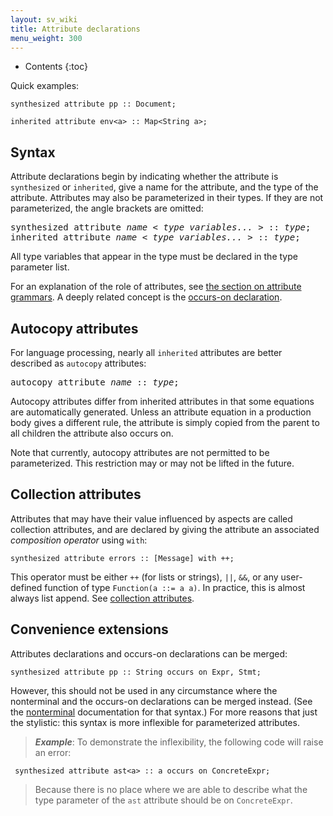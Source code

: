 ```yaml
---
layout: sv_wiki
title: Attribute declarations
menu_weight: 300
---
```


* Contents
{:toc}

Quick examples:

```
synthesized attribute pp :: Document;

inherited attribute env<a> :: Map<String a>;
```

## Syntax

Attribute declarations begin by indicating whether the attribute is `synthesized` or `inherited`, give a name for the attribute, and the type of the attribute.
Attributes may also be parameterized in their types.
If they are not parameterized, the angle brackets are omitted:

<pre>
synthesized attribute <i>name</i> &lt; <i>type variables...</i> &gt :: <i>type</i>;
inherited attribute <i>name</i> &lt; <i>type variables...</i> &gt :: <i>type</i>;
</pre>

All type variables that appear in the type must be declared in the type parameter list.

For an explanation of the role of attributes, see [the section on attribute grammars](/silver/tutorial/4_attribute_grammars/).
A deeply related concept is the [occurs-on declaration](/silver/ref/decl/occurs/).

## Autocopy attributes

For language processing, nearly all `inherited` attributes are better described as `autocopy` attributes:

<pre>
autocopy attribute <i>name</i> :: <i>type</i>;
</pre>

Autocopy attributes differ from inherited attributes in that some equations are automatically generated.
Unless an attribute equation in a production body gives a different rule, the attribute is simply copied from the parent to all children the attribute also occurs on.

Note that currently, autocopy attributes are not permitted to be parameterized.
This restriction may or may not be lifted in the future.

## Collection attributes

Attributes that may have their value influenced by aspects are called collection attributes, and are declared by giving the attribute an associated _composition operator_ using `with`:

```
synthesized attribute errors :: [Message] with ++;
```

This operator must be either `++` (for lists or strings), `||`, `&&`, or any user-defined function of type `Function(a ::= a a)`.
In practice, this is almost always list append.
See [collection attributes](/silver/concepts/collections/).

## Convenience extensions

Attributes declarations and occurs-on declarations can be merged:

```
synthesized attribute pp :: String occurs on Expr, Stmt;
```

However, this should not be used in any circumstance where the nonterminal and the occurs-on declarations can be merged instead.
(See the [nonterminal](/silver/ref/decl/nonterminals/) documentation for that syntax.)
For more reasons that just the stylistic: this syntax is more inflexible for parameterized attributes.

> _**Example**_: To demonstrate the inflexibility, the following code will raise an error:
```
 synthesized attribute ast<a> :: a occurs on ConcreteExpr;
```
> Because there is no place where we are able to describe what the type parameter of the `ast` attribute should be on `ConcreteExpr`.
